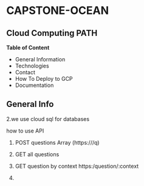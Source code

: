 # CAPSTONE-OCEAN
## Cloud Computing PATH

**Table of Content**

* General Information    
* Technologies   
* Contact    
* How To Deploy to GCP    
* Documentation    

## General Info   

2.we use cloud sql for databases

how to use API

1. POST questions Array
(https://<apiurl>/q)
  
2. GET all questions

3. GET question by context
https:/question/:context
  
4.
